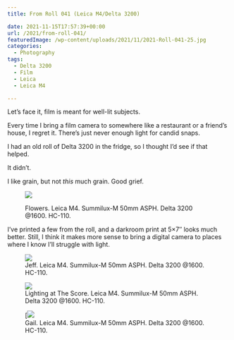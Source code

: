 ```yaml
---
title: From Roll 041 (Leica M4/Delta 3200)

date: 2021-11-15T17:57:39+00:00
url: /2021/from-roll-041/
featuredImage: /wp-content/uploads/2021/11/2021-Roll-041-25.jpg
categories:
  - Photography
tags:
  - Delta 3200
  - Film
  - Leica
  - Leica M4

---
```

 

Let&#8217;s face it, film is meant for well-lit subjects.

Every time I bring a film camera to somewhere like a restaurant or a friend&#8217;s house, I regret it. There&#8217;s just never enough light for candid snaps.

I had an old roll of Delta 3200 in the fridge, so I thought I&#8217;d see if that helped.

It didn&#8217;t.

I like grain, but not _this_ much grain. Good grief.



<figure class="wp-block-image kg-card kg-image-card kg-width-wide kg-card-hascaption">

<img src="/img/2021/11/2021-Roll-041-01.jpg"><figcaption>Flowers. Leica M4. Summilux-M 50mm ASPH. Delta 3200 @1600. HC-110.</figcaption></figure> 

I&#8217;ve printed a few from the roll, and a darkroom print at 5&#215;7&#8243; looks much better. Still, I think it makes more sense to bring a digital camera to places where I know I&#8217;ll struggle with light.



<figure class="wp-block-image kg-card kg-image-card kg-width-wide kg-card-hascaption">
<img src="/img/2021/11/2021-Roll-041-07.jpg">
<figcaption>Jeff. Leica M4. Summilux-M 50mm ASPH. Delta 3200 @1600. HC-110.</figcaption></figure> 

<figure class="wp-block-image kg-card kg-image-card kg-width-wide kg-card-hascaption">
<img src="/img/2021/11/2021-Roll-041-23.jpg">
<figcaption>Lighting at The Score. Leica M4. Summilux-M 50mm ASPH. Delta 3200 @1600. HC-110.</figcaption></figure> 

<figure class="wp-block-image kg-card kg-image-card kg-width-wide kg-card-hascaption">[<img src="/img/2021/11/2021-Roll-041-27.jpg">
<figcaption>Gail. Leica M4. Summilux-M 50mm ASPH. Delta 3200 @1600. HC-110.</figcaption></figure>
